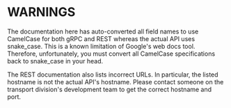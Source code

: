 # WARNINGS

The documentation here has auto-converted all field names to use CamelCase for both gRPC and REST whereas the actual API uses snake_case. 
This is a known limitation of Google's web docs tool.  Therefore, unfortunately, you must convert all CamelCase specifications back to 
snake_case in your head.

The REST documentation also lists incorrect URLs.  In particular, the listed hostname is not the actual API's hostname.  Please contact 
someone on the transport division's development team to get the correct hostname and port.
